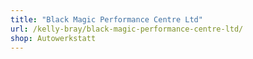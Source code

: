 ```yaml
---
title: "Black Magic Performance Centre Ltd"
url: /kelly-bray/black-magic-performance-centre-ltd/
shop: Autowerkstatt
---
```

